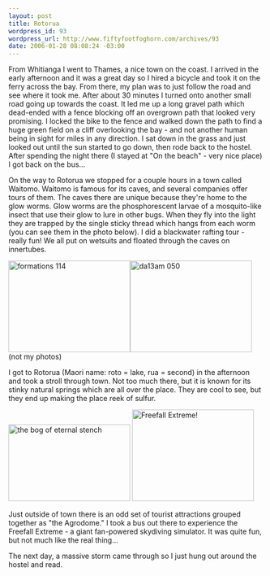 ```yaml
--- 
layout: post
title: Rotorua
wordpress_id: 93
wordpress_url: http://www.fiftyfootfoghorn.com/archives/93
date: 2006-01-28 08:08:24 -03:00
---
```

From Whitianga I went to Thames, a nice town on the coast. I arrived in the early afternoon and it was a great day so I hired a bicycle and took it on the ferry across the bay. From there, my plan was to just follow the road and see where it took me. After about 30 minutes I turned onto another small road going up towards the coast. It led me up a long gravel path which dead-ended with a fence blocking off an overgrown path that looked very promising. I locked the bike to the fence and walked down the path to find a huge green field on a cliff overlooking the bay - and not another human being in sight for miles in any direction. I sat down in the grass and just looked out until the sun started to go down, then rode back to the hostel. After spending the night there (I stayed at "On the beach" - very nice place) I got back on the bus...

On the way to Rotorua we stopped for a couple hours in a town called Waitomo. Waitomo is famous for its caves, and several companies offer tours of them. The caves there are unique because they're home to the glow worms. Glow worms are the phosphorescent larvae of a mosquito-like insect that use their glow to lure in other bugs. When they fly into the light they are trapped by the single sticky thread which hangs from each worm (you can see them in the photo below). I did a blackwater rafting tour - really fun! We all put on wetsuits and floated through the caves on innertubes.

<img src="http://static.flickr.com/38/94757271_a9b17d0832_m.jpg" width="240" height="180" alt="formations 114" border="0" /><img src="http://static.flickr.com/37/94756999_bd8dcdab09_m.jpg" width="240" height="180" alt="da13am 050" border="0" />
(not my photos)

I got to Rotorua (Maori name: roto = lake, rua = second) in the afternoon and took a stroll through town. Not too much there, but it is known for its stinky natural springs which are all over the place. They are cool to see, but they end up making the place reek of sulfur.

<a href="http://flickr.com/photos/fiftyfeet/100005835"><img src="http://static.flickr.com/27/100005835_4238c56b73_m.jpg" width="240" height="151" alt="the bog of eternal stench" border="0" /></a> <a href="http://flickr.com/photos/fiftyfeet/100006264"><img src="http://static.flickr.com/41/100006264_d70fc5171d_m.jpg" width="240" height="180" alt="Freefall Extreme!" border="0" /></a> 

Just outside of town there is an odd set of tourist attractions grouped together as "the Agrodome." I took a bus out there to experience the Freefall Extreme - a giant fan-powered skydiving simulator. It was quite fun, but not much like the real thing...

The next day, a massive storm came through so I just hung out around the hostel and read.
